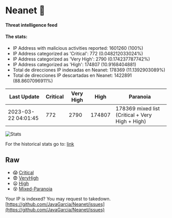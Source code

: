 # Neanet :hocho:
#### Threat intelligence feed
#### The stats:

- IP Address with malicious activities reported: 1601260 (100%)
- IP Address categorized as 'Critical':  772 (0.048212033024%)
- IP Address categorized as 'Very High':  2790 (0.174237787742%)
- IP Address categorized as 'High':  174807 (10.9168404881)
- Total de direcciones IP indexadas en Neanet:  178369 (11.1392903089%)
- Total de direcciones IP descartadas en Neanet:  1422891 (88.8607096911%)

| Last Update | Critical | Very High | High | Paranoia |
| --- | --- | --- | --- | --- |
| 2023-03-22 04:01:45 | 772 | 2790 | 174807 | 178369 mixed list (Critical + Very High + High)|

![Stats](https://docs.google.com/spreadsheets/d/e/2PACX-1vSnaNMIXVabIpDJjufMlzH7poXnshF3mgd8Is1g9ytUEzVsP5my4Trn8f-xkoLLQ38xpL3HtmUexLo6/pubchart?oid=501124687&format=image)

For the historical stats go to: [link](/stats.csv)
## Raw
- :scream: [Critical](https://raw.githubusercontent.com/JavaGarcia/Neanet/master/blacklists/neanet_critical.txt)
- :fearful: [VeryHigh](https://raw.githubusercontent.com/JavaGarcia/Neanet/master/blacklists/neanet_veryHigh.txtt)
- :frowning: [High](https://raw.githubusercontent.com/JavaGarcia/Neanet/master/blacklists/neanet_high.txt)
- :dizzy_face: [Mixed-Paranoia](https://raw.githubusercontent.com/JavaGarcia/Neanet/master/blacklists/neanet_all.txt)


Your IP is indexed? You may request to takedown. [https://github.com/JavaGarcia/Neanet/issues](https://github.com/JavaGarcia/Neanet/issues)

















































































































































































































































































































































































































































































































































































































































































































































































































































































































































































































































































































































































































































































































































































































































































































































































































































































































































































































































































































































































































































































































































































































































































































































































































































































































































































































































































































































































































































































































































































































































































































































































































































































































































































































































































































































































































































































































































































































































































































































































































































































































































































































































































































































































































































































































































































































































































































































































































































































































































































































































































































































































































































































































































































































































































































































































































































































































































































































































































































































































































































































































































































































































































































































































































































































































































































































































































































































































































































































































































































































































































































































































































































































































































































































































































































































































































































































































































































































































































































































































































































































































































































































































































































































































































































































































































































































































































































































































































































































































































































































































































































































































































































































































































































































































































































































































































































































































































































































































































































































































































































































































































































































































